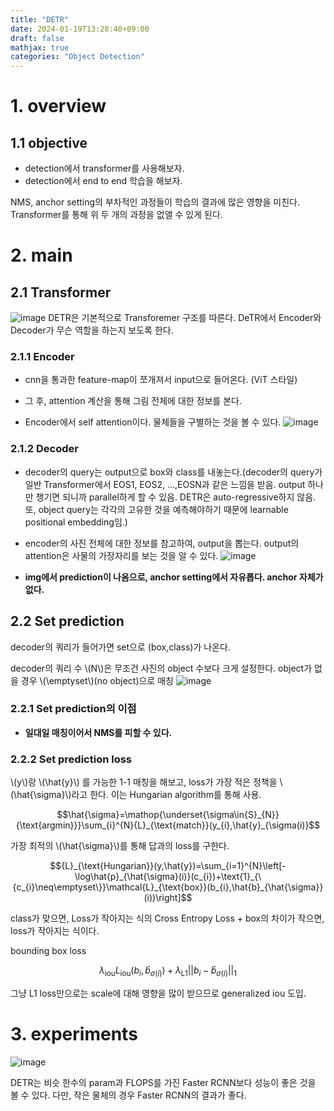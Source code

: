 ```yaml
---
title: "DETR"
date: 2024-01-19T13:28:40+09:00
draft: false
mathjax: true
categories: "Object Detection"
---
```


# 1. overview

## 1.1 objective

- detection에서 transformer를 사용해보자.
- detection에서 end to end 학습을 해보자.

NMS, anchor setting의 부차적인 과정들이 학습의 결과에 많은 영향을 미친다. Transformer를 통해 위 두 개의 과정을 없앨 수 있게 된다.

# 2. main

## 2.1 Transformer
![image](https://github.com/ownvoy/ownogatari/assets/96481582/3c6be95f-25a9-466f-a7cd-32a6946f8cef)
DETR은 기본적으로 Transforemer 구조를 따른다. DeTR에서 Encoder와 Decoder가 무슨 역할을 하는지 보도록 한다.
### 2.1.1 Encoder
- cnn을 통과한 feature-map이 쪼개져서 input으로 들어온다. (ViT 스타일)
- 그 후, attention 계산을 통해 그림 전체에 대한 정보를 본다.

- Encoder에서 self attention이다. 물체들을 구별하는 것을 볼 수 있다.
![image](https://github.com/ownvoy/ownogatari/assets/96481582/5c4633b1-d90e-4385-862c-0e8ba375e9c4)


### 2.1.2 Decoder

- decoder의 query는 output으로 box와 class를 내놓는다.(decoder의 query가 일반 Transformer에서 EOS1, EOS2, ...,EOSN과 같은 느낌을 받음. output 하나만 챙기면 되니까 parallel하게 할 수 있음. DETR은 auto-regressive하지 않음. 또, object query는 각각의 고유한 것을 예측해야하기 때문에 learnable positional embedding임.)

- encoder의 사진 전체에 대한 정보를 참고하여, output을 뽑는다. output의 attention은 사물의 가장자리를 보는 것을 알 수 있다.
![image](https://github.com/ownvoy/ownogatari/assets/96481582/7514a9b5-bd64-4991-b90f-b98ae5b31bca)

- __img에서 prediction이 나옴으로, anchor setting에서 자유롭다. anchor 자체가 없다.__
## 2.2 Set prediction

decoder의 쿼리가 들어가면 set으로 (box,class)가 나온다.

decoder의 쿼리 수 \\(N\\)은 무조건 사진의 object 수보다 크게 설정한다. object가 없을 경우 \\(\emptyset\\)(no object)으로 매칭
![image](https://github.com/ownvoy/ownogatari/assets/96481582/899559be-99ec-409d-a73a-0dce868eae8d)

### 2.2.1 Set prediction의 이점
- __일대일 매칭이어서 NMS를 피할 수 있다.__


### 2.2.2 Set prediction loss

\\(y\\)랑 \\(\hat{y}\\) 를 가능한 1-1 매칭을 해보고, loss가 가장 적은 정책을 \\(\hat{\sigma}\\)라고 한다. 이는 Hungarian algorithm를 통해 사용.

$$\hat{\sigma}=\mathop{\underset{\sigma\in{S}_{N}}{\text{argmin}}}\sum_{i}^{N}{L}_{\text{match}}(y_{i},\hat{y}_{\sigma(i)}$$

가장 최적의 \\(\hat{\sigma}\\)를 통해 답과의 loss를 구한다.

$${L}_{\text{Hungarian}}(y,\hat{y})=\sum_{i=1}^{N}\left[-\log\hat{p}_{\hat{\sigma}(i)}(c_{i})+\text{1}_{\{c_{i}\neq\emptyset\}}\mathcal{L}_{\text{box}}(b_{i},\hat{b}_{\hat{\sigma}}(i))\right]$$

class가 맞으면, Loss가 작아지는 식의 Cross Entropy Loss + box의 차이가 작으면, loss가 작아지는 식이다.

bounding box loss

$$\lambda_{\text{iou}}{L}_{\text{iou}}(b_{i},\hat{b}_{\sigma(i)})+\lambda_{\text{L1}}||b_{i}-\hat{b}_{\sigma(i)}||_{1}$$

그냥 L1 loss만으로는 scale에 대해 영향을 많이 받으므로 generalized iou 도입.

# 3. experiments

![image](https://github.com/ownvoy/ownogatari/assets/96481582/9cff582c-fa59-486d-b616-00b448bbf9ff)

DETR는 비슷 한수의 param과 FLOPS를 가진 Faster RCNN보다 성능이 좋은 것을 볼 수 있다. 다만, 작은 물체의 경우 Faster RCNN의 결과가 좋다.


